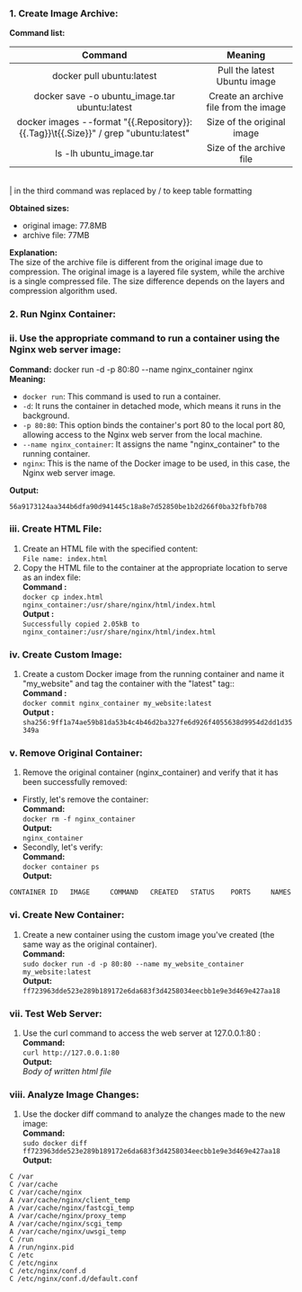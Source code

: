 ### 1. Create Image Archive:

<b>Command list:</b><br>

| Command | Meaning |
|:-----: | :-----: |
|docker pull ubuntu:latest| Pull the latest Ubuntu image |
|docker save -o ubuntu_image.tar ubuntu:latest| Create an archive file from the image |
|docker images --format "{{.Repository}}:{{.Tag}}\t{{.Size}}" / grep "ubuntu:latest" | Size of the original image |
|ls -lh ubuntu_image.tar | Size of the archive file |

<br>
| in the third command was replaced by / to keep table formatting 

<b>Obtained sizes:</b><br>
- original image: 77.8MB
- archive file: 77MB

<b>Explanation:</b><br>The size of the archive file is different from the original image due to compression. The original image is a layered file system, while the archive is a single compressed file. The size difference depends on the layers and compression algorithm used.

### 2. Run Nginx Container:

### ii. Use the appropriate command to run a container using the Nginx web server image:

<b>Command:</b> docker run -d -p 80:80 --name nginx_container nginx<br>
<b>Meaning: </b><br>
- `docker run`: This command is used to run a container.
- `-d`: It runs the container in detached mode, which means it runs in the background.
- `-p 80:80`: This option binds the container's port 80 to the local port 80, allowing access to the Nginx web server from the local machine.
- `--name nginx_container`: It assigns the name "nginx_container" to the running container.
- `nginx`: This is the name of the Docker image to be used, in this case, the Nginx web server image.

<b>Output:</b>
``` amir@PC:~ $ sudo docker run -d -p 80:80 --name nginx_container nginx
56a9173124aa344b6dfa90d941445c18a8e7d52850be1b2d266f0ba32fbfb708 
``` 
### iii. Create HTML File:
1. Create an HTML file with the specified content: <br>
`File name: index.html`
2. Copy the HTML file to the container at the appropriate location to serve as an index file:<br>
<b>Command : </b><br>
`docker cp index.html nginx_container:/usr/share/nginx/html/index.html`<br>
<b>Output : </b><br>
`Successfully copied 2.05kB to nginx_container:/usr/share/nginx/html/index.html`

### iv. Create Custom Image:
1. Create a custom Docker image from the running container and name it "my_website" and tag the container with the "latest" tag::<br>
<b>Command : </b><br>
`docker commit nginx_container my_website:latest`<br>
<b>Output : </b><br>
`sha256:9ff1a74ae59b81da53b4c4b46d2ba327fe6d926f4055638d9954d2dd1d35349a`

### v. Remove Original Container:
1. Remove the original container (nginx_container) and verify that it has been successfully removed:
- Firstly, let's remove the container:<br>
<b>Command:</b><br> `docker rm -f nginx_container`<br>
<b>Output:</b><br> `nginx_container`<br>
- Secondly, let's verify:<br>
<b>Command:</b><br> `docker container ps`<br>
<b>Output:</b><br>
``` 
CONTAINER ID   IMAGE     COMMAND   CREATED   STATUS    PORTS     NAMES
``` 

### vi. Create New Container:
1. Create a new container using the custom image you've created (the same way as the original container).<br>
<b>Command:</b><br>
`sudo docker run -d -p 80:80 --name my_website_container my_website:latest`<br>
<b>Output:</b><br>
`ff723963dde523e289b189172e6da683f3d4258034eecbb1e9e3d469e427aa18`

### vii. Test Web Server:
1. Use the curl command to access the web server at 127.0.0.1:80 :<br>
<b>Command:</b><br>
`curl http://127.0.0.1:80`<br>
<b>Output:</b><br>
*Body of written html file*

### viii. Analyze Image Changes:
1. Use the docker diff command to analyze the changes made to the new image:<br>
<b>Command:</b><br>
`sudo docker diff ff723963dde523e289b189172e6da683f3d4258034eecbb1e9e3d469e427aa18`<br>
<b>Output:</b><br>
```
C /var
C /var/cache
C /var/cache/nginx
A /var/cache/nginx/client_temp
A /var/cache/nginx/fastcgi_temp
A /var/cache/nginx/proxy_temp
A /var/cache/nginx/scgi_temp
A /var/cache/nginx/uwsgi_temp
C /run
A /run/nginx.pid
C /etc
C /etc/nginx
C /etc/nginx/conf.d
C /etc/nginx/conf.d/default.conf
```

